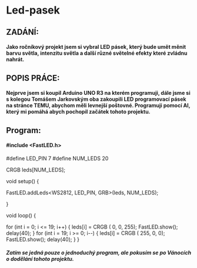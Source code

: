 # Led-pasek

## ZADÁNÍ:
#### Jako ročníkový projekt jsem si vybral LED pásek, který bude umět měnit barvu světla, intenzitu světla a další různé světelné efekty které zvládnu nahrát. 

## POPIS PRÁCE:
#### Nejprve jsem si koupil Arduino UNO R3 na kterém programuji, dále jsme si s kolegou Tomášem Jarkovským oba zakoupili LED programovací pásek na stránce TEMU, abychom měli levnejší poštovné. Programuji pomocí AI, který mi pomáhá abych pochopil začátek tohoto projektu. 

## Program: 
#### #include <FastLED.h>

#define LED_PIN     7
#define NUM_LEDS    20

CRGB leds[NUM_LEDS];

void setup() {

  FastLED.addLeds<WS2812, LED_PIN, GRB>(leds, NUM_LEDS);

}

void loop() {

  for (int i = 0; i <= 19; i++) {
    leds[i] = CRGB ( 0, 0, 255);
    FastLED.show();
    delay(40);
  }
  for (int i = 19; i >= 0; i--) {
    leds[i] = CRGB ( 255, 0, 0);
    FastLED.show();
    delay(40);
  }
}
##### Zatím se jedná pouze o jednoduchý program, ale pokusím se po Vánocích o dodělání tohoto projektu.
